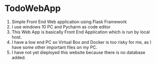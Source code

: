 # TodoWebApp
1. Simple Front End Web application using Flask Framework
2. I use windows 10 PC and Pycharm as code editor
3. This Web App is basically Front End Application which is run by local host.
4. I have a low end PC so Virtual Box and Docker is too risky for me, as I have some other important files on my PC.
5. I have not yet dieployed this website because there is no database added.
